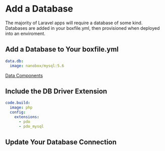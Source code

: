 # Add a Database

The majority of Laravel apps will require a database of some kind. Databases are added in your boxfile.yml, then provisioned when deployed into an enviroment.

## Add a Database to Your boxfile.yml

```yaml
data.db:
  image: nanobox/mysql:5.6
```

[Data Components](/components)

## Include the DB Driver Extension

```yaml
code.build:
  image: php
  config:
    extensions:
      - pdo
      - pdo_mysql
```

## Update Your Database Connection
